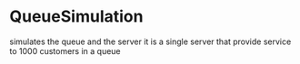 # QueueSimulation
simulates the queue and the server
it is a single server that provide service to 1000 customers in a queue
